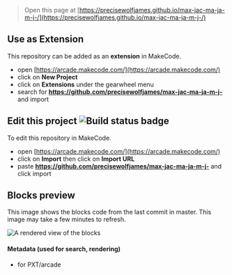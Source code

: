  


> Open this page at [https://precisewolfjames.github.io/max-jac-ma-ja-m-j-/](https://precisewolfjames.github.io/max-jac-ma-ja-m-j-/)

## Use as Extension

This repository can be added as an **extension** in MakeCode.

* open [https://arcade.makecode.com/](https://arcade.makecode.com/)
* click on **New Project**
* click on **Extensions** under the gearwheel menu
* search for **https://github.com/precisewolfjames/max-jac-ma-ja-m-j-** and import

## Edit this project ![Build status badge](https://github.com/precisewolfjames/max-jac-ma-ja-m-j-/workflows/MakeCode/badge.svg)

To edit this repository in MakeCode.

* open [https://arcade.makecode.com/](https://arcade.makecode.com/)
* click on **Import** then click on **Import URL**
* paste **https://github.com/precisewolfjames/max-jac-ma-ja-m-j-** and click import

## Blocks preview

This image shows the blocks code from the last commit in master.
This image may take a few minutes to refresh.

![A rendered view of the blocks](https://github.com/precisewolfjames/max-jac-ma-ja-m-j-/raw/master/.github/makecode/blocks.png)

#### Metadata (used for search, rendering)

* for PXT/arcade
<script src="https://makecode.com/gh-pages-embed.js"></script><script>makeCodeRender("{{ site.makecode.home_url }}", "{{ site.github.owner_name }}/{{ site.github.repository_name }}");</script>
